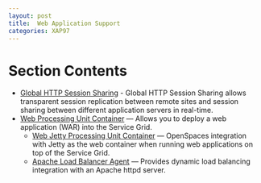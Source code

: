 ```yaml
---
layout: post
title:  Web Application Support
categories: XAP97
---
```


# Section Contents

- [Global HTTP Session Sharing](./global-http-session-sharing.html) - Global HTTP Session Sharing allows transparent session replication between remote sites and session sharing between different application servers in real-time.
- [Web Processing Unit Container](./web-processing-unit-container.html) — Allows you to deploy a web application (WAR) into the Service Grid.
    - [Web Jetty Processing Unit Container](./web-jetty-processing-unit-container.html) — OpenSpaces integration with Jetty as the web container when running web applications on top of the Service Grid.
    - [Apache Load Balancer Agent](./apache-load-balancer-agent.html) — Provides dynamic load balancing integration with an Apache httpd server.
